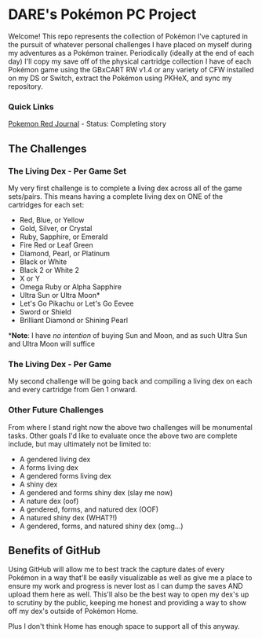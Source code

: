 # DARE's Pokémon PC Project
Welcome! This repo represents the collection of Pokémon I've captured in the pursuit of whatever personal challenges I have placed on myself during my adventures as a Pokémon trainer. Periodically (ideally at the end of each day) I'll copy my save off of the physical cartridge collection I have of each Pokémon game using the GBxCART RW v1.4 or any variety of CFW installed on my DS or Switch, extract the Pokémon using PKHeX, and sync my repository.

### Quick Links  
[Pokemon Red Journal](/01%20-%20Red/) - Status: Completing story

## The Challenges
### The Living Dex - Per Game Set
My very first challenge is to complete a living dex across all of the game sets/pairs. This means having a complete living dex on ONE of the cartridges for each set:

- Red, Blue, or Yellow
- Gold, Silver, or Crystal
- Ruby, Sapphire, or Emerald
- Fire Red or Leaf Green
- Diamond, Pearl, or Platinum
- Black or White
- Black 2 or White 2
- X or Y
- Omega Ruby or Alpha Sapphire
- Ultra Sun or Ultra Moon*
- Let's Go Pikachu or Let's Go Eevee
- Sword or Shield
- Brilliant Diamond or Shining Pearl

***Note**: I have _no intention_ of buying Sun and Moon, and as such Ultra Sun and Ultra Moon will suffice

### The Living Dex - Per Game
My second challenge will be going back and compiling a living dex on each and every cartridge from Gen 1 onward.

### Other Future Challenges
From where I stand right now the above two challenges will be monumental tasks. Other goals I'd like to evaluate once the above two are complete include, but may ultimately not be limited to:

- A gendered living dex
- A forms living dex
- A gendered forms living dex
- A shiny dex
- A gendered and forms shiny dex (slay me now)
- A nature dex (oof)
- A gendered, forms, and natured dex (OOF)
- A natured shiny dex (WHAT?!)
- A gendered, forms, and natured shiny dex (omg...)

## Benefits of GitHub
Using GitHub will allow me to best track the capture dates of every Pokémon in a way that'll be easily visualizable as well as give me a place to ensure my work and progress is never lost as I can dump the saves AND upload them here as well. This'll also be the best way to open my dex's up to scrutiny by the public, keeping me honest and providing a way to show off my dex's outside of Pokémon Home.

Plus I don't think Home has enough space to support all of this anyway.
[]()
